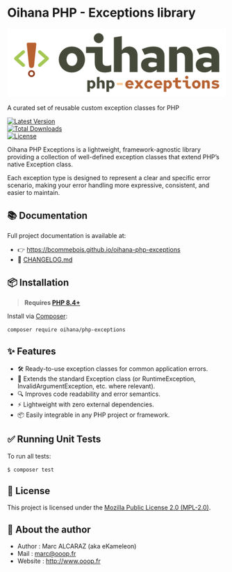 # Oihana PHP - Exceptions library

![Oihana Php Exceptions](https://raw.githubusercontent.com/BcommeBois/oihana-php-exceptions/main/assets/images/oihana-php-exceptions-logo-inline-512x160.png)

A curated set of reusable custom exception classes for PHP

[![Latest Version](https://img.shields.io/packagist/v/oihana/php-exceptions.svg?style=flat-square)](https://packagist.org/packages/oihana/php-exceptions)  
[![Total Downloads](https://img.shields.io/packagist/dt/oihana/php-exceptions.svg?style=flat-square)](https://packagist.org/packages/oihana/php-exceptions)  
[![License](https://img.shields.io/packagist/l/oihana/php-exceptions.svg?style=flat-square)](LICENSE)

Oihana PHP Exceptions is a lightweight, framework-agnostic library providing a collection of well-defined exception classes that extend PHP’s native Exception class.

Each exception type is designed to represent a clear and specific error scenario, making your error handling more expressive, consistent, and easier to maintain.

## 📚 Documentation

Full project documentation is available at:
- 👉 https://bcommebois.github.io/oihana-php-exceptions
- 📒 [CHANGELOG.md](./CHANGELOG.md)

## 📦️ Installation

> **Requires [PHP 8.4+](https://php.net/releases/)**

Install via [Composer](https://getcomposer.org):

```bash
composer require oihana/php-exceptions
```

## ✨ Features

- 🛠 Ready-to-use exception classes for common application errors.
- 🧩 Extends the standard Exception class (or RuntimeException, InvalidArgumentException, etc. where relevant).
- 🔍 Improves code readability and error semantics.
- ⚡ Lightweight with zero external dependencies.
- 📦 Easily integrable in any PHP project or framework.

## ✅ Running Unit Tests

To run all tests:
```shell
$ composer test
```

## 🧾 License
This project is licensed under the [Mozilla Public License 2.0 (MPL-2.0)](https://www.mozilla.org/en-US/MPL/2.0/).

## 👤 About the author
- Author : Marc ALCARAZ (aka eKameleon)
- Mail : [marc@ooop.fr](mailto:marc@ooop.fr)
- Website : http://www.ooop.fr
